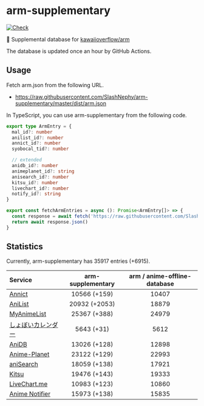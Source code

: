 # arm-supplementary

[![Check](https://github.com/SlashNephy/arm-supplementary/actions/workflows/check-node.yml/badge.svg)](https://github.com/SlashNephy/arm-supplementary/actions/workflows/check-node.yml)

💊 Supplemental database for [kawaiioverflow/arm](https://github.com/kawaiioverflow/arm)

The database is updated once an hour by GitHub Actions.

## Usage

Fetch arm.json from the following URL.

- https://raw.githubusercontent.com/SlashNephy/arm-supplementary/master/dist/arm.json

In TypeScript, you can use arm-supplementary from the following code.

```TypeScript
export type ArmEntry = {
  mal_id?: number
  anilist_id?: number
  annict_id?: number
  syobocal_tid?: number

  // extended
  anidb_id?: number
  animeplanet_id?: string
  anisearch_id?: number
  kitsu_id?: number
  livechart_id?: number
  notify_id?: string
}

export const fetchArmEntries = async (): Promise<ArmEntry[]> => {
  const response = await fetch('https://raw.githubusercontent.com/SlashNephy/arm-supplementary/master/dist/arm.json')
  return await response.json()
}
```

## Statistics

Currently, arm-supplementary has 35917 entries (+6915).

| Service                                     | arm-supplementary | arm / anime-offline-database |
| :------------------------------------------ | :---------------: | :--------------------------: |
| [Annict](https://annict.com)                |   10566 (+159)    |            10407             |
| [AniList](https://anilist.co)               |   20932 (+2053)   |            18879             |
| [MyAnimeList](https://myanimelist.net)      |   25367 (+388)    |            24979             |
| [しょぼいカレンダー](https://cal.syoboi.jp) |    5643 (+31)     |             5612             |
| [AniDB](https://anidb.net)                  |   13026 (+128)    |            12898             |
| [Anime-Planet](https://anime-planet.com)    |   23122 (+129)    |            22993             |
| [aniSearch](https://anisearch.com)          |   18059 (+138)    |            17921             |
| [Kitsu](https://kitsu.io)                   |   19476 (+143)    |            19333             |
| [LiveChart.me](https://livechart.me)        |   10983 (+123)    |            10860             |
| [Anime Notifier](https://notify.moe)        |   15973 (+138)    |            15835             |
